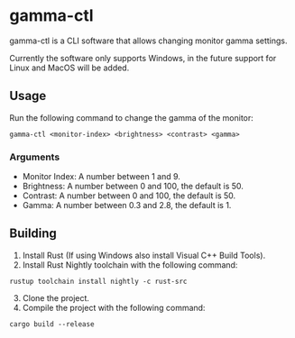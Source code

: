 # gamma-ctl
gamma-ctl is a CLI software that allows changing monitor gamma settings.

Currently the software only supports Windows, in the future support for Linux and MacOS will be added.
## Usage
Run the following command to change the gamma of the monitor:
```
gamma-ctl <monitor-index> <brightness> <contrast> <gamma>
```
### Arguments
* Monitor Index: A number between 1 and 9.
* Brightness: A number between 0 and 100, the default is 50.
* Contrast: A number between 0 and 100, the default is 50.
* Gamma: A number between 0.3 and 2.8, the default is 1.
## Building
1. Install Rust (If using Windows also install Visual C++ Build Tools).
2. Install Rust Nightly toolchain with the following command:
```
rustup toolchain install nightly -c rust-src
```
3. Clone the project.
4. Compile the project with the following command:
```
cargo build --release
```